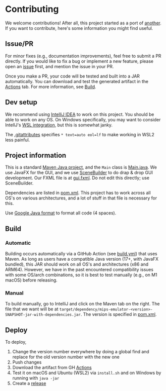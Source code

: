 # Contributing

We welcome contributions! After all, this project started as a port of [another](https://github.com/jordanel/mips-emulator). If you want to contribute, here's some information you might find useful.

## Issue/PR

For minor fixes (e.g., documentation improvements), feel free to submit a PR directly. If you would like to fix a bug or implement a new feature, please open an [issue](https://github.com/madiali/mips-emulator/issues/new/choose) first, and mention the issue in your PR.

Once you make a PR, your code will be tested and built into a JAR automatically. You can download and test the generated artifact in the [Actions](https://github.com/madiali/mips-emulator/actions) tab. For more information, see [Build](#build).

## Dev setup

We recommend using [IntelliJ IDEA](https://www.jetbrains.com/idea/) to work on this project. You should be able to work on any OS. On Windows specifically, you may want to consider IntellJ's [WSL integration](https://www.jetbrains.com/help/idea/how-to-use-wsl-development-environment-in-product.html), but this is somewhat janky.

The [.gitattributes](../.gitattributes) specifies `* text=auto eol=lf` to make working in WSL2 less painful.

## Project information

This is a standard [Maven Java project](https://maven.apache.org/), and the `Main` class is [Main.java](../src/main/java/com/comp541/Main.java). We use JavaFX for the GUI, and we use [SceneBuilder](https://gluonhq.com/products/scene-builder/) to do drap & drop GUI development. Our FXML file is at [gui.fxml](../src/main/resources/com/comp541/fxml/gui.fxml). Do not edit this directly; use SceneBuilder.

Dependencies are listed in [pom.xml](../pom.xml). This project has to work across all OS's on various architectures, and a lot of stuff in that file is necessary for this.

Use [Google Java format](https://plugins.jetbrains.com/plugin/8527-google-java-format) to format all code (4 spaces).

## Build

### Automatic

Building occurs automatically via a GitHub Action (see [build.yml](workflows/ci.yml)) that uses Maven. As long as users have a compatible Java version (17+, with JavaFX bundled), this JAR should work on all OS's and architectures (x86 and ARM64). However, we have in the past encountered compatibility issues with some OS/arch combinations, so it is best to test manually (e.g., on M1 macOS) before releasing.

### Manual

To build manually, go to IntelliJ and click on the Maven tab on the right. The file that we want will be at `target/dependency/mips-emulator-<version>-SNAPSHOT-jar-with-dependencies.jar`. The version is specified in [pom.xml](../pom.xml).

## Deploy

To deploy,

1. Change the version number everywhere by doing a global find and replace for the old version number with the new one
2. Push changes
3. Download the artifact from GH [Actions](https://github.com/madiali/mips-emulator/actions)
4. Test it on macOS and Ubuntu (WSL2) via `install.sh` and on Windows by running with `java -jar`
5. Create a [release](https://github.com/madiali/mips-emulator/releases)
